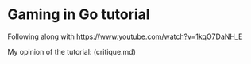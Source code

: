 # Gaming in Go tutorial
Following along with https://www.youtube.com/watch?v=1kqO7DaNH_E

My opinion of the tutorial: (critique.md)
